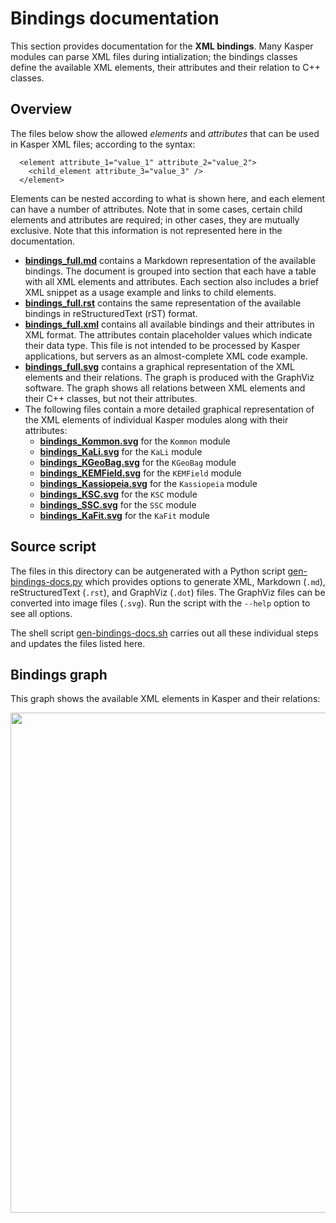 
Bindings documentation
======================

This section provides documentation for the **XML bindings**. Many Kasper
modules can parse XML files during intialization; the bindings classes define
the available XML elements, their attributes and their relation to C++ classes.

Overview
--------

The files below show the allowed *elements* and *attributes* that can be used
in Kasper XML files; according to the syntax:
```
  <element attribute_1="value_1" attribute_2="value_2">
    <child_element attribute_3="value_3" />
  </element>
```

Elements can be nested according to what is shown here, and each element can
have a number of attributes. Note that in some cases, certain child elements
and attributes are required; in other cases, they are mutually exclusive. Note
that this information is not represented here in the documentation.

* **[bindings_full.md](bindings_full.md)** contains a Markdown representation
  of the available bindings. The document is grouped into section that each
  have a table with all XML elements and attributes. Each section also
  includes a brief XML snippet as a usage example and links to child elements.
* **[bindings_full.rst](bindings_full.rst)** contains the same representation
  of the available bindings in reStructuredText (rST) format.
* **[bindings_full.xml](bindings_full.xml)** contains all available bindings
  and their attributes in XML format. The attributes contain placeholder values
  which indicate their data type. This file is not intended to be processed
  by Kasper applications, but servers as an almost-complete XML code example.
* **[bindings_full.svg](bindings_full.svg)** contains a graphical
  representation of the XML elements and their relations. The graph is produced
  with the GraphViz software. The graph shows all relations between XML
  elements and their C++ classes, but not their attributes. 
* The following files contain a more detailed graphical representation of the
  XML elements of individual Kasper modules along with their attributes:
  * **[bindings_Kommon.svg](bindings_Kommon.svg)** for the `Kommon` module
  * **[bindings_KaLi.svg](bindings_KaLi.svg)** for the `KaLi` module
  * **[bindings_KGeoBag.svg](bindings_KGeoBag.svg)** for the `KGeoBag` module
  * **[bindings_KEMField.svg](bindings_KEMField.svg)** for the `KEMField` module
  * **[bindings_Kassiopeia.svg](bindings_Kassiopeia.svg)** for the `Kassiopeia` module
  * **[bindings_KSC.svg](bindings_KSC.svg)** for the `KSC` module
  * **[bindings_SSC.svg](bindings_SSC.svg)** for the `SSC` module
  * **[bindings_KaFit.svg](bindings_KaFit.svg)** for the `KaFit` module

Source script
-------------

The files in this directory can be autgenerated with a Python script
[gen-bindings-docs.py](../../Scripts/gen-bindings-docs.py) which provides
options to generate XML, Markdown (`.md`), reStructuredText (`.rst`), and
GraphViz (`.dot`) files. The GraphViz files can be converted into image
files (`.svg`). Run the script with the `--help` option to see all options.

The shell script [gen-bindings-docs.sh](../../Scripts/gen-bindings-docs.sh)
carries out all these individual steps and updates the files listed here.

Bindings graph
--------------

This graph shows the available XML elements in Kasper and their relations:

<img src="bindings_full.svg" width="800" >
